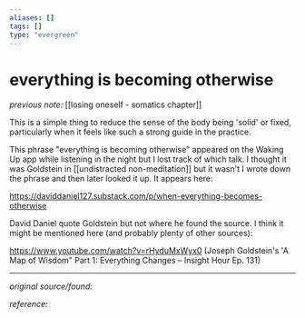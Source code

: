 ```yaml
---
aliases: []
tags: []
type: "evergreen"
---
```


# everything is becoming otherwise

_previous note:_ [[losing oneself - somatics chapter]]

This is a simple thing to reduce the sense of the body being 'solid' or fixed, particularly when it feels like such a strong guide in the practice. 

This phrase "everything is becoming otherwise" appeared on the Waking Up app while listening in the night but I lost track of which talk. I thought it was Goldstein in [[undistracted non-meditation]] but it wasn't I wrote down the phrase and then later looked it up. It appears here: 

https://daviddaniel127.substack.com/p/when-everything-becomes-otherwise

David Daniel quote Goldstein but not where he found the source. I think it might be mentioned here (and probably plenty of other sources):

https://www.youtube.com/watch?v=rHyduMxWyx0 (Joseph Goldstein's 'A Map of Wisdom" Part 1: Everything Changes – Insight Hour Ep. 131)


---

_original source/found:_ 

_reference:_ 



